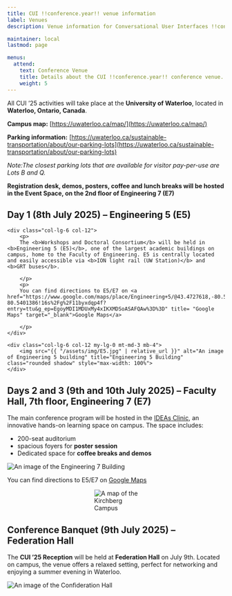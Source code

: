 ```yaml
---
title: CUI !!conference.year!! venue information
label: Venues
description: Venue information for Conversational User Interfaces !!conference.year!! conference.

maintainer: local
lastmod: page

menus:
  attend:
    text: Conference Venue
    title: Details about the CUI !!conference.year!! conference venue.
    weight: 5
---
```


All CUI ’25 activities will take place at the **University of Waterloo**, located in **Waterloo, Ontario, Canada**.

**Campus map:** [https://uwaterloo.ca/map/](https://uwaterloo.ca/map/)

**Parking information:** [https://uwaterloo.ca/sustainable-transportation/about/our-parking-lots](https://uwaterloo.ca/sustainable-transportation/about/our-parking-lots)

*Note:The closest parking lots that are available for visitor pay-per-use are Lots B and Q.*

**Registration desk, demos, posters, coffee and lunch breaks will be hosted in the Event Space, on the 2nd floor of Engineering 7 (E7)**

<!-- **Days 2 and 3 (9th and 10th July 2025):** 

The **main conference program** will take place at **Federation Hall**, a dedicated conference venue on campus within walking distance from the DC building and UW Station. -->

<!-- For directions and real-time transit suggestions, use [Google Maps](https://maps.google.com/) with public transit enabled, or visit [grt.ca.](https://www.grt.ca/en/index.aspx) All venues are fully accessible. -->

## Day 1 (8th July 2025) – Engineering 5 (E5)
<div class="row">

    <div class="col-lg-6 col-12">
        <p>
        The <b>Workshops and Doctoral Consortium</b> will be held in <b>Engineering 5 (E5)</b>, one of the largest academic buildings on campus, home to the Faculty of Engineering. E5 is centrally located and easily accessible via <b>ION light rail (UW Station)</b> and <b>GRT buses</b>.

        </p>
        <p>
        You can find directions to E5/E7 on <a href="https://www.google.com/maps/place/Engineering+5/@43.4727618,-80.5427135,17z/data=!3m1!4b1!4m6!3m5!1s0x882bf4011b91737d:0x10123397b6e1bf24!8m2!3d43.4727579!4d-80.5401386!16s%2Fg%2F11byxdqp4f?entry=ttu&g_ep=EgoyMDI1MDUxMy4xIKXMDSoASAFQAw%3D%3D" title= "Google Maps" target="_blank">Google Maps</a>

        </p>
    </div>

    <div class="col-lg-6 col-12 my-lg-0 mt-md-3 mb-4">
        <img src="{{ "/assets/img/E5.jpg" | relative_url }}" alt="An image of Engineering 5 building" title="Engineering 5 Building" class="rounded shadow" style="max-width: 100%">
    </div>
    
   </div>


## Days 2 and 3 (9th and 10th July 2025) – Faculty Hall, 7th floor, Engineering 7 (E7)

<div class="row">
    <div class="col-lg-6 col-12">
        <p>
            The main conference program will be hosted in the <a href="https://uwaterloo.ca/engineering-ideas-clinic/" title= "Iseeas Clinic" target="_blank">IDEAs Clinic</a>, an innovative hands-on learning space on campus. The space includes:
            <ul>
            <li>200-seat auditorium</li>
            <li>spacious foyers for <b>poster session</b></li>
            <li>Dedicated space for <b>coffee breaks and demos</b></li>
        </ul>
        </p>        
    </div>
    <div class="col-lg-6 col-12 my-lg-0 mt-md-3 mb-4">
        <img src="{{ "/assets/img/E7.jpg" | relative_url }}" alt="An image of the Engineering 7 Building" title="Engineering 7 Building" class="rounded shadow" style="max-width: 100%">
    </div>
     <div class="col-12 mt-1 text-center">
       <p> You can find directions to E5/E7 on <a href="https://www.google.com/maps/place/Engineering+5/@43.4727618,-80.5427135,17z/data=!3m1!4b1!4m6!3m5!1s0x882bf4011b91737d:0x10123397b6e1bf24!8m2!3d43.4727579!4d-80.5401386!16s%2Fg%2F11byxdqp4f?entry=ttu&g_ep=EgoyMDI1MDUxMy4xIKXMDSoASAFQAw%3D%3D" title= "Google Maps" target="_blank">Google Maps</a>
        </p>
    </div>

  </div>

<div class="row">
    <div style="display: flex; justify-content: center; align-items: center; width: 100%;">
        <img src="{{ "/assets/img/E7Map.jpg" | relative_url }}" alt="A map of the Kirchberg Campus" title="Map of the Engineering 5 and 7 Buildings" class="rounded shadow" style="max-width: 20%; transition: transform 0.3s ease; position: relative; z-index: 1;" onmouseover="this.style.transform='scale(3.0)';" onmouseout="this.style.transform='scale(1)';">
    </div>
    
 </div>
 
## Conference Banquet  (9th July 2025) – Federation Hall

<div class="row">
    <div class="col-lg-6 col-12">
        <p>
            The <b>CUI ’25 Reception</b> will be held at <b>Federation Hall</b> on July 9th. Located on campus, the venue offers a relaxed setting, perfect for networking and enjoying a summer evening in Waterloo.</p>
    </div>
    <div class="col-lg-6 col-12 my-lg-0 mt-md-3 mb-4">
        <img src="{{ "/assets/img/ConfederationHall.jpg" | relative_url }}" alt="An image of the Confideration Hall" title="Confideration Hall" class="rounded shadow" style="max-width: 100%">
    </div>
    
 </div>